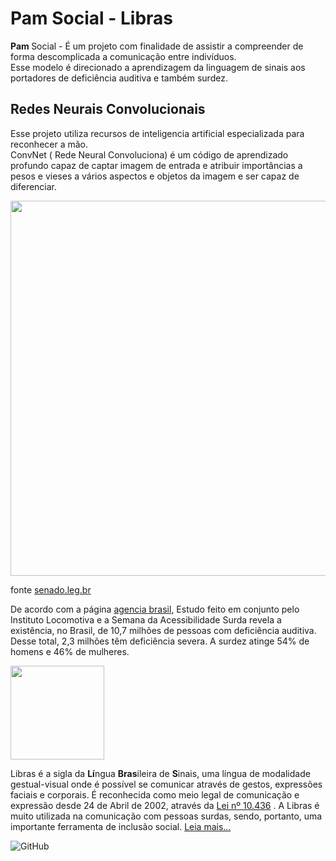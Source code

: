# Pam Social -  Libras
<strong>Pam </strong>Social - É um projeto com  finalidade de  assistir a compreender  de forma descomplicada a comunicação entre  indivíduos.                          
Esse modelo é direcionado a aprendizagem da linguagem de sinais aos portadores de deficiência auditiva e também surdez.

## Redes Neurais Convolucionais

Esse projeto utiliza recursos de inteligencia artificial especializada para reconhecer a mão.     
ConvNet ( Rede Neural Convoluciona) é um código de aprendizado profundo capaz de captar  imagem de entrada e atribuir importâncias a pesos e vieses a vários aspectos e objetos da imagem e ser capaz de diferenciar.

 <img src="https://www12.senado.leg.br/noticias/especiais/especial-cidadania/baixo-alcance-da-lingua-de-sinais-leva-surdos-ao-isolamento/imagem_3_09/@@images/imagem" width="600"/>
 
 fonte [senado.leg.br](https://www12.senado.leg.br/noticias/especiais/especial-cidadania/baixo-alcance-da-lingua-de-sinais-leva-surdos-ao-isolamento)   
 
 
 De acordo com a página [agencia brasil](https://agenciabrasil.ebc.com.br/geral/noticia/2019-10/brasil-tem-107-milhoes-de-deficientes-auditivos-diz-estudo), Estudo feito em conjunto pelo Instituto Locomotiva e a Semana da Acessibilidade Surda revela a existência, no Brasil, de 10,7 milhões de pessoas com deficiência auditiva. Desse total, 2,3 milhões têm deficiência severa. A surdez atinge 54% de homens e 46% de mulheres.
 
 
 
 <img src="https://www.gov.br/mdh/pt-br/ondh/centrais-de-conteudo/imagens/libras.png/@@images/image" width="150"/>
 
 Libras é a sigla da <strong>Lí</strong>ngua <strong>Bras</strong>ileira de <strong>S</strong>inais, uma língua de modalidade gestual-visual onde é possível se comunicar através de gestos, expressões faciais e corporais. É reconhecida como meio legal de comunicação e expressão desde 24 de Abril de 2002, através da   [Lei nº 10.436](https://www.libras.com.br/lei-10436-de-2002)   . A Libras é muito utilizada na comunicação com pessoas surdas, sendo, portanto, uma importante ferramenta de inclusão social.  [Leia mais...](https://www.libras.com.br/o-que-significa-libras)  
 
 ![GitHub](https://img.shields.io/badge/python-3.9-blue)
 
